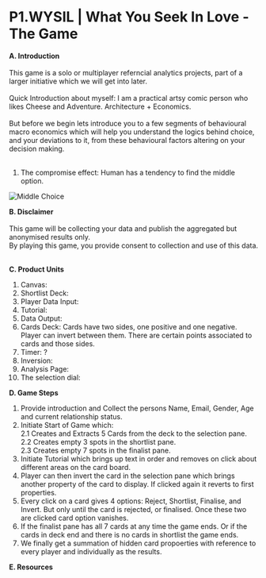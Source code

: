 # P1.WYSIL | What You Seek In Love - The Game 

<b> A. Introduction </b>
<br>
<br>
This game is a solo or multiplayer referncial analytics projects, part of a larger initiative which we will get into later. 
<br>
<br>
Quick Introduction about myself: I am a practical artsy comic person who likes Cheese and Adventure. Architecture + Economics. 
<br>
<br>
But before we begin lets introduce you to a few segments of behavioural macro economics which will help you understand the logics behind choice, and your deviations to it, from these behavioural factors altering on your decision making. 
<br>
<br>
1. The compromise effect: Human has a tendency to find the middle option. <br>
<Img src = https://s3-ap-south-1.amazonaws.com/av-blog-media/wp-content/uploads/2017/04/10000742/sizes.jpg alt="Middle Choice" class="center">


<b> B. Disclaimer </b>
<br>
<br>
This game will be collecting your data and publish the aggregated but anonymised results only. 
<br>
By playing this game, you provide consent to collection and use of this data.  
<br>


<b> C. Product Units </b>
1. Canvas: 
2. Shortlist Deck:
3. Player Data Input:
4. Tutorial:
5. Data Output:
6. Cards Deck: Cards have two sides, one positive and one negative. Player can invert between them. There are certain points associated to cards and those sides. 
7. Timer: ?
8. Inversion: 
9. Analysis Page: 
10. The selection dial: 

<b> D. Game Steps </b>
1. Provide introduction and Collect the persons Name, Email, Gender, Age and current relationship status. <br> 
2. Initiate Start of Game which: <br> 
2.1 Creates and Extracts 5 Cards from the deck to the selection pane. <br> 
2.2 Creates empty 3 spots in the shortlist pane. <br> 
2.3 Creates empty 7 spots in the finalist pane. <br> 
3. Initiate Tutorial which brings up text in order and removes on click about different areas on the card board. <br> 
4. Player can then invert the card in the selection pane which brings another property of the card to display. If clicked again it reverts to first properties.<br> 
5. Every click on a card gives 4 options: Reject, Shortlist, Finalise, and Invert. But only until the card is rejected, or finalised. Once these two are clicked card option vanishes. <br> 
6. If the finalist pane has all 7 cards at any time the game ends. Or if the cards in deck end and there is no cards in shortlist the game ends. <br> 
7. We finally get a summation of hidden card propoerties with reference to every player and individually as the results.<br> 

<b> E. Resources </b>
